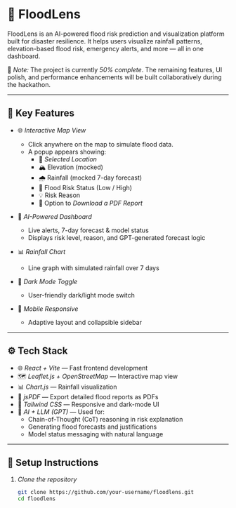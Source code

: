 # 🌊 FloodLens

FloodLens is an AI-powered flood risk prediction and visualization platform built for disaster resilience. It helps users visualize rainfall patterns, elevation-based flood risk, emergency alerts, and more — all in one dashboard.

🚧 *Note:* The project is currently *50% complete*. The remaining features, UI polish, and performance enhancements will be built collaboratively during the hackathon.

---

## 📍 Key Features

- 🌐 *Interactive Map View*
  - Click anywhere on the map to simulate flood data.
  - A popup appears showing:
    - 📌 *Selected Location*
    - 🏔 Elevation (mocked)
    - 🌧 Rainfall (mocked 7-day forecast)
    - 🚨 Flood Risk Status (Low / High)
    - 💡 Risk Reason
    - 📄 Option to *Download a PDF Report*

- 🧠 *AI-Powered Dashboard*
  - Live alerts, 7-day forecast & model status
  - Displays risk level, reason, and GPT-generated forecast logic

- 📊 *Rainfall Chart*
  - Line graph with simulated rainfall over 7 days

- 🌙 *Dark Mode Toggle*
  - User-friendly dark/light mode switch

- 📱 *Mobile Responsive*
  - Adaptive layout and collapsible sidebar

---

## ⚙ Tech Stack

- 🌐 *React + Vite* — Fast frontend development
- 🗺 *Leaflet.js + OpenStreetMap* — Interactive map view
- 📊 *Chart.js* — Rainfall visualization
- 📄 *jsPDF* — Export detailed flood reports as PDFs
- 🎨 *Tailwind CSS* — Responsive and dark-mode UI
- 🧠 *AI + LLM (GPT)* — Used for:
  - Chain-of-Thought (CoT) reasoning in risk explanation
  - Generating flood forecasts and justifications
  - Model status messaging with natural language

---

## 🚀 Setup Instructions

1. *Clone the repository*
   ```bash
   git clone https://github.com/your-username/floodlens.git
   cd floodlens
